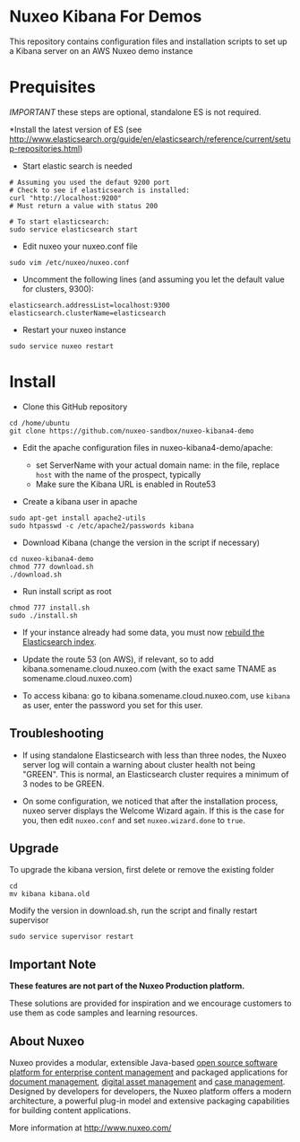 # Nuxeo Kibana For Demos

This repository contains configuration files and installation scripts to set up a Kibana server on an AWS Nuxeo demo instance

# Prequisites

*IMPORTANT* these steps are optional, standalone ES is not required.

*Install the latest version of ES (see http://www.elasticsearch.org/guide/en/elasticsearch/reference/current/setup-repositories.html)
* Start elastic search is needed

```
# Assuming you used the defaut 9200 port
# Check to see if elasticsearch is installed:
curl "http://localhost:9200"
# Must return a value with status 200

# To start elasticsearch:
sudo service elasticsearch start
```

* Edit nuxeo your nuxeo.conf file

```
sudo vim /etc/nuxeo/nuxeo.conf
```

* Uncomment the following lines (and assuming you let the default value for clusters, 9300):

```
elasticsearch.addressList=localhost:9300
elasticsearch.clusterName=elasticsearch
```

* Restart your nuxeo instance

```
sudo service nuxeo restart
```

# Install

* Clone this GitHub repository

```
cd /home/ubuntu
git clone https://github.com/nuxeo-sandbox/nuxeo-kibana4-demo
```

* Edit the apache configuration files in nuxeo-kibana4-demo/apache:
  * set ServerName with your actual domain name: in the file, replace `host` with the name of the prospect, typically
  * Make sure the Kibana URL is enabled in Route53

* Create a kibana user in apache

```
sudo apt-get install apache2-utils
sudo htpasswd -c /etc/apache2/passwords kibana
```

* Download Kibana (change the version in the script if necessary)

```
cd nuxeo-kibana4-demo
chmod 777 download.sh
./download.sh
```

* Run install script as root

```
chmod 777 install.sh
sudo ./install.sh
```

* If your instance already had some data, you must now [rebuild the Elasticsearch index](https://doc.nuxeo.com/display/ADMINDOC/Elasticsearch+Setup#ElasticsearchSetup-RebuildingtheIndexRebuildingtheIndex).

* Update the route 53 (on AWS), if relevant, so to add kibana.somename.cloud.nuxeo.com (with the exact same TNAME as somename.cloud.nuxeo.com)

* To access kibana:  go to kibana.somename.cloud.nuxeo.com, use `kibana` as user, enter the password you set for this user.

## Troubleshooting

* If using standalone Elasticsearch with less than three nodes, the Nuxeo server log will contain a warning about cluster health not being "GREEN". This is normal, an Elasticsearch cluster requires a minimum of 3 nodes to be GREEN.

* On some configuration, we noticed that after the installation process, nuxeo server displays the Welcome Wizard again. If this is the case for you, then edit `nuxeo.conf` and set `nuxeo.wizard.done` to `true`.

## Upgrade

To upgrade the kibana version, first delete or remove the existing folder

```
cd
mv kibana kibana.old
```

Modify the version in download.sh, run the script and finally restart supervisor

```
sudo service supervisor restart
```


## Important Note

**These features are not part of the Nuxeo Production platform.**

These solutions are provided for inspiration and we encourage customers to use them as code samples and learning resources.

## About Nuxeo

Nuxeo provides a modular, extensible Java-based [open source software platform for enterprise content management](http://www.nuxeo.com/en/products/ep) and packaged applications for [document management](http://www.nuxeo.com/en/products/document-management), [digital asset management](http://www.nuxeo.com/en/products/dam) and [case management](http://www.nuxeo.com/en/products/case-management). Designed by developers for developers, the Nuxeo platform offers a modern architecture, a powerful plug-in model and extensive packaging capabilities for building content applications.

More information at <http://www.nuxeo.com/>
